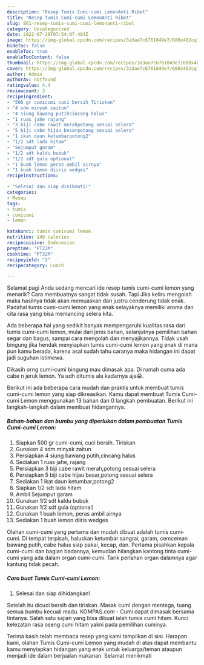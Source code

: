 ```yaml
---
description: "Resep Tumis Cumi-cumi LemonAnti Ribet"
title: "Resep Tumis Cumi-cumi LemonAnti Ribet"
slug: 861-resep-tumis-cumi-cumi-lemonanti-ribet
category: Uncategorized
date: 2022-07-29T07:54:07.484Z
image: https://img-global.cpcdn.com/recipes/3a3ae7c6761849e7/680x482cq70/tumis-cumi-cumi-lemon-foto-resep-utama.jpg
hideToc: false
enableToc: true
enableTocContent: false
thumbnail: https://img-global.cpcdn.com/recipes/3a3ae7c6761849e7/680x482cq70/tumis-cumi-cumi-lemon-foto-resep-utama.jpg
cover: https://img-global.cpcdn.com/recipes/3a3ae7c6761849e7/680x482cq70/tumis-cumi-cumi-lemon-foto-resep-utama.jpg
author: Admin
authorAv: notfound
ratingvalue: 4.4
reviewcount: 3
recipeingredient:
- "500 gr cumicumi cuci bersih Tiriskan"
- "4 sdm minyak zaitun"
- "4 siung bawang putihcincang halus"
- "1 ruas jahe rajang"
- "3 biji cabe rawit merahpotong sesuai selera"
- "5 biji cabe hijau besarpotong sesuai selera"
- "1 ikat daun ketumbarpotong2"
- "1/2 sdt lada hitam"
- "Sejumput garam"
- "1/2 sdt kaldu bubuk"
- "1/2 sdt gula optional"
- "1 buah lemon peras ambil airnya"
- "1 buah lemon diiris wedges"
recipeinstructions:

- "Selesai dan siap dinikmati!"
categories:
- Resep
tags:
- tumis
- cumicumi
- lemon

katakunci: tumis cumicumi lemon 
nutrition: 149 calories
recipecuisine: Indonesian
preptime: "PT22M"
cooktime: "PT32M"
recipeyield: "3"
recipecategory: Lunch

---
```



Selamat pagi Anda sedang mencari ide resep tumis cumi-cumi lemon yang menarik? Cara membuatnya sangat tidak susah. Tapi Jika keliru mengolah maka hasilnya tidak akan memuaskan dan justru cenderung tidak enak. Padahal tumis cumi-cumi lemon yang enak selayaknya memiliki aroma dan cita rasa yang bisa memancing selera kita.


Ada beberapa hal yang sedikit banyak mempengaruhi kualitas rasa dari tumis cumi-cumi lemon, mulai dari jenis bahan, selanjutnya pemilihan bahan segar dan bagus, sampai cara mengolah dan menyajikannya. Tidak usah bingung jika hendak menyiapkan tumis cumi-cumi lemon yang enak di mana pun kamu berada, karena asal sudah tahu caranya maka hidangan ini dapat jadi suguhan istimewa.

Dikasih orng cumi-cumi bingung mau dimasak apa. Di rumah cuma ada cabe n jeruk lemon. Ya udh ditumis ala kadarnya aja😁.


Berikut ini ada beberapa cara mudah dan praktis untuk membuat tumis cumi-cumi lemon yang siap dikreasikan. Kamu dapat membuat Tumis Cumi-cumi Lemon menggunakan 13 bahan dan 0 langkah pembuatan. Berikut ini langkah-langkah dalam membuat hidangannya.

<!--inarticleads1-->

##### Bahan-bahan dan bumbu yang diperlukan dalam pembuatan Tumis Cumi-cumi Lemon:

1. Siapkan 500 gr cumi-cumi, cuci bersih. Tiriskan
1. Gunakan 4 sdm minyak zaitun
1. Persiapkan 4 siung bawang putih,cincang halus
1. Sediakan 1 ruas jahe, rajang
1. Persiapkan 3 biji cabe rawit merah,potong sesuai selera
1. Persiapkan 5 biji cabe hijau besar,potong sesuai selera
1. Sediakan 1 ikat daun ketumbar,potong2
1. Siapkan 1/2 sdt lada hitam
1. Ambil Sejumput garam
1. Gunakan 1/2 sdt kaldu bubuk
1. Gunakan 1/2 sdt gula (optional)
1. Gunakan 1 buah lemon, peras ambil airnya
1. Sediakan 1 buah lemon diiris wedges


Olahan cumi-cumi yang pertama dan mudah dibuat adalah tumis cumi-cumi. Di tempat terpisah, haluskan ketumbar sangrai, garam, cemceman bawang putih, cabe halus siap pakai, kecap, dan. Pertama pisahkan kepala cumi-cumi dan bagian badannya, kemudian hilangkan kantong tinta cumi-cumi yang ada dalam organ cumi-cumi. Tarik perlahan organ dalamnya agar kantung tidak pecah. 

<!--inarticleads2-->

##### Cara buat Tumis Cumi-cumi Lemon:


1. Selesai dan siap dihidangkan!

Setelah itu dicuci bersih dan tiriskan. Masak cumi dengan mentega, tuang semua bumbu kecuali madu. KOMPAS.com - Cumi dapat dimasak bersama tintanya. Salah satu sajian yang bisa dibuat ialah tumis cumi hitam. Kunci kelezatan rasa oseng cumi hitam yakni pada pemilihan cuminya. 

Terima kasih telah membaca resep yang kami tampilkan di sini. Harapan kami, olahan Tumis Cumi-cumi Lemon yang mudah di atas dapat membantu kamu menyiapkan hidangan yang enak untuk keluarga/teman ataupun menjadi ide dalam berjualan makanan. Selamat menikmati
